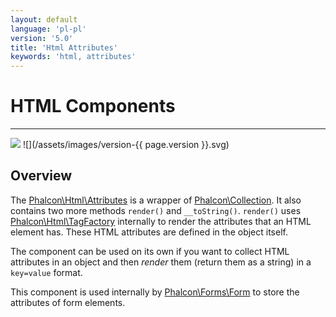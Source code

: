 ```yaml
---
layout: default
language: 'pl-pl'
version: '5.0'
title: 'Html Attributes'
keywords: 'html, attributes'
---
```


# HTML Components
- - -
![](/assets/images/document-status-stable-success.svg) ![](/assets/images/version-{{ page.version }}.svg)

## Overview
The [Phalcon\Html\Attributes][html-attributes] is a wrapper of [Phalcon\Collection](support-collection). It also contains two more methods `render()` and `__toString()`. `render()` uses [Phalcon\Html\TagFactory](html-tagfactory) internally to render the attributes that an HTML element has. These HTML attributes are defined in the object itself.

The component can be used on its own if you want to collect HTML attributes in an object and then _render_ them (return them as a string) in a `key=value` format.

This component is used internally by [Phalcon\Forms\Form](forms) to store the attributes of form elements.

[html-attributes]: api/phalcon_html#html-attributes
